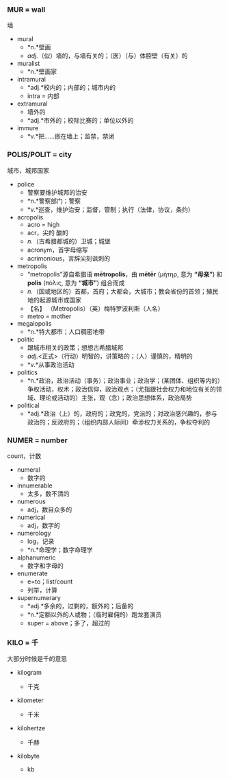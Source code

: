 ### MUR = wall

墙

+ mural
  + *n.*壁画
  + *adj.*（似）墙的，与墙有关的；（医）（与）体腔壁（有关）的
+ muralist
  + *n.*壁画家
+ intramural
  + *adj.*校内的；内部的；城市内的
  + intra = 内部
+ extramural
  + 墙外的
  + *adj.*市外的；校际比赛的；单位以外的
+ immure
  + *v.*把……嵌在墙上；监禁，禁闭



### POLIS/POLIT = city

城市，城邦国家

+ police
  + 警察要维护城邦的治安
  + *n.*警察部门；警察
  + *v.*巡查，维护治安；监督，管制；执行（法律，协议，条约）
+ acropolis
  + acro = high
  + acr，尖的 酸的
  + *n.*（古希腊都城的）卫城；城堡
  + acronym，首字母缩写
  + acrimonious，言辞尖刻讽刺的
+ metropolis
  + “metropolis”源自希腊语 **mētropolis**，由 **mētēr** (μήτηρ, 意为 **“母亲”**) 和 **polis** (πόλις, 意为 **“城市”**) 组合而成
  + *n.*（国或地区的）首都，首府；大都会，大城市；教会省份的首领；殖民地的起源城市或国家
  + 【名】 （Metropolis）（英）梅特罗波利斯（人名）
  + metro = mother
+ megalopolis
  + *n.*特大都市；人口稠密地带
+ politic
  + 跟城市相关的政策；想想古希腊城邦
  + *adj.*<正式>（行动）明智的，讲策略的；（人）谨慎的，精明的
  + *v.*从事政治活动
+ politics
  + *n.*政治，政治活动（事务）；政治事业；政治学；(某团体、组织等内的）争权活动，权术；政治信仰，政治观点；（尤指跟社会权力和地位有关的领域、理论或活动的）主张，观（念）；政治思想体系，政治局势
+ political
  + *adj.*政治（上）的，政府的；政党的，党派的；对政治感兴趣的，参与政治的；反政府的；（组织内部人际间）牵涉权力关系的，争权夺利的



### NUMER = number

count，计数

+ numeral
  + 数字的
+ innumerable
  + 太多，数不清的
+ numerous
  + adj，数目众多的
+ numerical
  + adj，数字的
+ numerology
  + log，记录
  + *n.*命理学；数字命理学
+ alphanumeric
  + 数字和字母的
+ enumerate
  + e=to；list/count
  + 列举，计算
+ supernumerary
  + *adj.*多余的，过剩的，额外的；后备的
  + *n.*定额以外的人或物；（临时雇佣的）跑龙套演员
  + super = above；多了，超过的



### KILO = 千

大部分时候是千的意思

+ kilogram
  + 千克
+ kilometer
  + 千米
+ kilohertze
  + 千赫

+ kilobyte
  + kb






